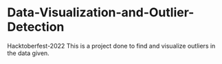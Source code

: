 # Data-Visualization-and-Outlier-Detection
Hacktoberfest-2022
This is a project done to find and visualize outliers in the data given.
